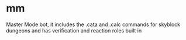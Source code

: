 # mm
Master Mode bot, it includes the .cata and .calc commands for skyblock dungeons and has verification and reaction roles built in
